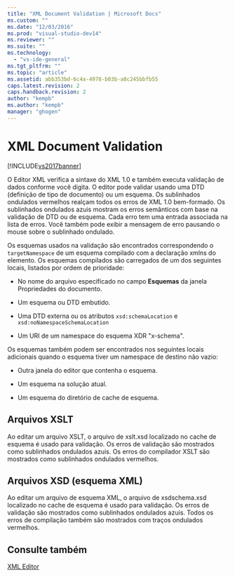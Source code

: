 ```yaml
---
title: "XML Document Validation | Microsoft Docs"
ms.custom: ""
ms.date: "12/03/2016"
ms.prod: "visual-studio-dev14"
ms.reviewer: ""
ms.suite: ""
ms.technology: 
  - "vs-ide-general"
ms.tgt_pltfrm: ""
ms.topic: "article"
ms.assetid: abb353bd-6c4a-4978-b03b-a8c245bbfb55
caps.latest.revision: 2
caps.handback.revision: 2
author: "kempb"
ms.author: "kempb"
manager: "ghogen"
---
```

# XML Document Validation
[!INCLUDE[vs2017banner](../code-quality/includes/vs2017banner.md)]

O Editor XML verifica a sintaxe do XML 1.0 e também executa validação de dados conforme você digita.  O editor pode validar usando uma DTD \(definição de tipo de documento\) ou um esquema.  Os sublinhados ondulados vermelhos realçam todos os erros de XML 1.0 bem\-formado.  Os sublinhados ondulados azuis mostram os erros semânticos com base na validação de DTD ou de esquema.  Cada erro tem uma entrada associada na lista de erros.  Você também pode exibir a mensagem de erro pausando o mouse sobre o sublinhado ondulado.  
  
 Os esquemas usados na validação são encontrados correspondendo o `targetNamespace` de um esquema compilado com a declaração xmlns do elemento.  Os esquemas compilados são carregados de um dos seguintes locais, listados por ordem de prioridade:  
  
-   No nome do arquivo especificado no campo **Esquemas** da janela Propriedades do documento.  
  
-   Um esquema ou DTD embutido.  
  
-   Uma DTD externa ou os atributos `xsd:schemaLocation` e `xsd:noNamespaceSchemaLocation`  
  
-   Um URI de um namespace do esquema XDR "x\-schema".  
  
 Os esquemas também podem ser encontrados nos seguintes locais adicionais quando o esquema tiver um namespace de destino não vazio:  
  
-   Outra janela do editor que contenha o esquema.  
  
-   Um esquema na solução atual.  
  
-   Um esquema do diretório de cache de esquema.  
  
## Arquivos XSLT  
 Ao editar um arquivo XSLT, o arquivo de xslt.xsd localizado no cache de esquema é usado para validação.  Os erros de validação são mostrados como sublinhados ondulados azuis.  Os erros do compilador XSLT são mostrados como sublinhados ondulados vermelhos.  
  
## Arquivos XSD \(esquema XML\)  
 Ao editar um arquivo de esquema XML, o arquivo de xsdschema.xsd localizado no cache de esquema é usado para validação.  Os erros de validação são mostrados como sublinhados ondulados azuis.  Todos os erros de compilação também são mostrados com traços ondulados vermelhos.  
  
## Consulte também  
 [XML Editor](../xml-tools/xml-editor.md)
